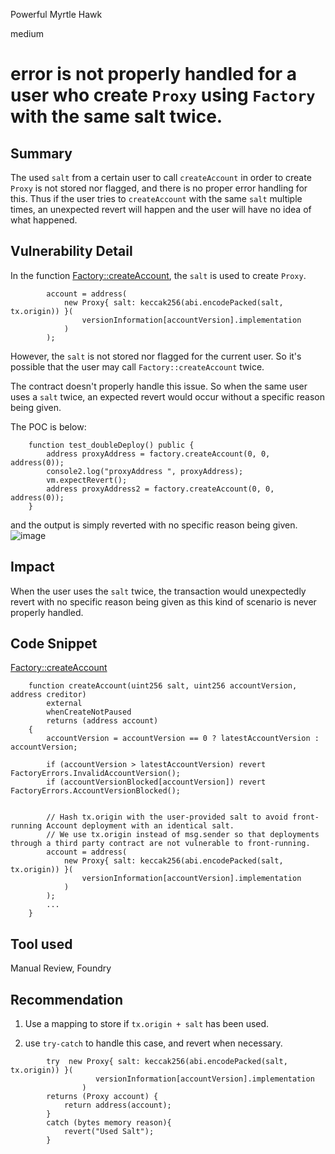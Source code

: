 Powerful Myrtle Hawk

medium

# error is not properly handled for a user who create `Proxy` using `Factory` with the same salt twice.

## Summary
The used `salt` from a certain user to call `createAccount` in order to create `Proxy` is not stored nor flagged, and there is no proper error handling for this. Thus if the user tries to `createAccount` with the same `salt` multiple times, an unexpected revert will happen and the user will have no idea of what happened.

## Vulnerability Detail
In the function [Factory::createAccount](https://github.com/sherlock-audit/2023-12-arcadia/blob/main/accounts-v2/src/Factory.sol#L84-L111), the `salt` is used to create `Proxy`.

```solidity
        account = address(
            new Proxy{ salt: keccak256(abi.encodePacked(salt, tx.origin)) }(
                versionInformation[accountVersion].implementation
            )
        );
```

However, the `salt` is not stored nor flagged for the current user. So it's possible that the user may call `Factory::createAccount` twice. 

The contract doesn't properly handle this issue. So when the same user uses a `salt` twice, an expected revert would occur without a specific reason being given.

The POC is below:

```solidity
    function test_doubleDeploy() public {
        address proxyAddress = factory.createAccount(0, 0, address(0));
        console2.log("proxyAddress ", proxyAddress);
        vm.expectRevert();
        address proxyAddress2 = factory.createAccount(0, 0, address(0));
    }
```

and the output is simply reverted with no specific reason being given.
![image](https://github.com/sherlock-audit/2023-12-arcadia-jes16jupyter/assets/153517808/e3b966ec-6fb0-430c-b553-742daf1fd313)

## Impact

When the user uses the `salt` twice, the transaction would unexpectedly revert with no specific reason being given as this kind of scenario is never properly handled.

## Code Snippet
[Factory::createAccount](https://github.com/sherlock-audit/2023-12-arcadia/blob/main/accounts-v2/src/Factory.sol#L84-L111)
```solidity
    function createAccount(uint256 salt, uint256 accountVersion, address creditor)
        external
        whenCreateNotPaused
        returns (address account)
    {
        accountVersion = accountVersion == 0 ? latestAccountVersion : accountVersion;

        if (accountVersion > latestAccountVersion) revert FactoryErrors.InvalidAccountVersion();
        if (accountVersionBlocked[accountVersion]) revert FactoryErrors.AccountVersionBlocked();
        

        // Hash tx.origin with the user-provided salt to avoid front-running Account deployment with an identical salt.
        // We use tx.origin instead of msg.sender so that deployments through a third party contract are not vulnerable to front-running.
        account = address(
            new Proxy{ salt: keccak256(abi.encodePacked(salt, tx.origin)) }(
                versionInformation[accountVersion].implementation
            )
        );
        ...
    }
```
## Tool used

Manual Review, Foundry

## Recommendation

1. Use a mapping to store if `tx.origin + salt` has been used.

2. use `try-catch` to handle this case, and revert when necessary.
```solidity
        try  new Proxy{ salt: keccak256(abi.encodePacked(salt, tx.origin)) }(
                   versionInformation[accountVersion].implementation
                )
        returns (Proxy account) {
            return address(account);
        }
        catch (bytes memory reason){
            revert("Used Salt");
        }
```
